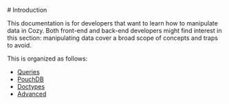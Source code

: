 \# Introduction

This documentation is for developers that want to learn how to manipulate data in Cozy. Both front-end and back-end developers might find interest in this section: manipulating data cover a broad scope of concepts and traps to avoid.

This is organized as follows:

- [Queries](./queries.md)
- [PouchDB](./pouchdb.md) 
- [Doctypes](./doctypes.md) 
- [Advanced](./advanced.md)

